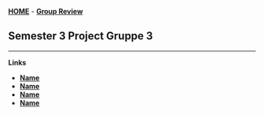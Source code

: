 [**HOME**](/index.md) - [**Group Review**](groupreview.md)




## Semester 3 Project Gruppe 3




___


**Links**

* <a href="https://" target="_blank">**Name**</a>
* <a href="https://" target="_blank">**Name**</a>
* <a href="https://" target="_blank">**Name**</a>
* <a href="https://" target="_blank">**Name**</a>

